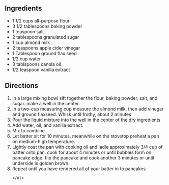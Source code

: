 <!DOCTYPE html>
<html>
<head>
  <meta charset="utf-8">
  <meta name="viewport" content="width=device-width">
</head>

<title>
  Vegan Pancakes!
  </title>

<body>
  <p><h2>Ingredients</h2></p>
  <!--This section is an unordered list-->
  <ul>
    <li>1 1/2 cups all-purpose flour</li>
    <li>3 1/2 tablespoons baking powder</li>
    <li>1 teaspoon salt</li>
    <li>2 tablespoons granulated sugar</li>
    <li>1 cup almond milk</li>
    <li>2 teaspoons apple cider vinegar</li>
    <li>1 Tablespoon ground flax seed</li>
    <li>1/2 cup water</li>
    <li>3 tablspoons canola oil</li>
    <li>1/2 teaspoon vanilla extract</li>
  </ul>

  <p><h2>Directions</h2></p>
  <!--This section is an ordered list-->
  <ol>
    <li>In a large mixing bowl sift together the flour, baking powder, salt, and sugar.
    make a well in the center.</li>
    <li>In a two-cup measuring cup measure the almond milk, then add vinegar and ground
    flaxseed.  Whisk until frothy, about 2 minutes</li>
    <li>Pour the liquid mixture into the well in the center of the dry ingredients </li>
    <li>Add water, oil, and vanilla extract.</li>
    <li>Mix to combine</li>
    <li>Let batter sit for 10 minutes, meanwhile on the stovetop preheat a pan
    on medium-high temperature.</li>
    <li>Lightly coat the pan with cooking oil and ladle approximately 3/4 cup of batter
    onto pan.  cook for about 4 minutes or until bubbles form on pancake edge.  flip the
    pancake and cook another 3 minutes or until underside is golden brown.
    </li>
    <li>Repeat until you have rendered all of your batter in to pancakes</li>


    </ol>
</html>

